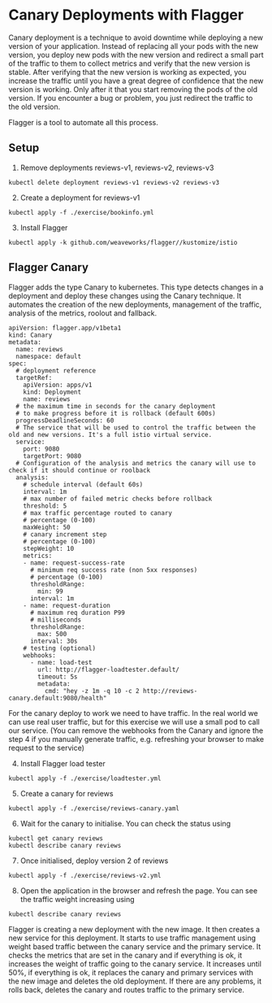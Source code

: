 # Canary Deployments with Flagger

Canary deployment is a technique to avoid downtime while deploying a new version of your application. Instead of replacing all your pods with the new version, you deploy new pods with the new version and redirect a small part of the traffic to them to collect metrics and verify that the new version is stable. After verifying that the new version is working as expected, you increase the traffic until you have a great degree of confidence that the new version is working. Only after it that you start removing the pods of the old version. If you encounter a bug or problem, you just redirect the traffic to the old version.

Flagger is a tool to automate all this process. 

## Setup

1. Remove deployments reviews-v1, reviews-v2, reviews-v3

```
kubectl delete deployment reviews-v1 reviews-v2 reviews-v3
```

2. Create a deployment for reviews-v1

```
kubectl apply -f ./exercise/bookinfo.yml
```

3. Install Flagger

```
kubectl apply -k github.com/weaveworks/flagger//kustomize/istio
```

## Flagger Canary

Flagger adds the type Canary to kubernetes. This type detects changes in a deployment and deploy these changes using the Canary technique. It automates the creation of the new deployments, management of the traffic, analysis of the metrics, roolout and fallback.

```
apiVersion: flagger.app/v1beta1
kind: Canary
metadata:
  name: reviews
  namespace: default
spec:
  # deployment reference
  targetRef:
    apiVersion: apps/v1
    kind: Deployment
    name: reviews
  # the maximum time in seconds for the canary deployment
  # to make progress before it is rollback (default 600s)
  progressDeadlineSeconds: 60
  # The service that will be used to control the traffic between the old and new versions. It's a full istio virtual service.
  service:
    port: 9080
    targetPort: 9080
  # Configuration of the analysis and metrics the canary will use to check if it should continue or roolback
  analysis:
    # schedule interval (default 60s)
    interval: 1m
    # max number of failed metric checks before rollback
    threshold: 5
    # max traffic percentage routed to canary
    # percentage (0-100)
    maxWeight: 50
    # canary increment step
    # percentage (0-100)
    stepWeight: 10
    metrics:
    - name: request-success-rate
      # minimum req success rate (non 5xx responses)
      # percentage (0-100)
      thresholdRange:
        min: 99
      interval: 1m
    - name: request-duration
      # maximum req duration P99
      # milliseconds
      thresholdRange:
        max: 500
      interval: 30s
    # testing (optional)
    webhooks:
      - name: load-test
        url: http://flagger-loadtester.default/
        timeout: 5s
        metadata:
          cmd: "hey -z 1m -q 10 -c 2 http://reviews-canary.default:9080/health"
```

For the canary deploy to work we need to have traffic. In the real world we can use real user traffic, but for this exercise we will use a small pod to call our service. (You can remove the webhooks from the Canary and ignore the step 4 if you manually generate traffic, e.g. refreshing your browser to make request to the service)

4. Install Flagger load tester
```
kubectl apply -f ./exercise/loadtester.yml
```

5. Create a canary for reviews

```
kubectl apply -f ./exercise/reviews-canary.yaml
```

6. Wait for the canary to initialise. You can check the status using

```
kubectl get canary reviews
kubectl describe canary reviews
```

7. Once initialised, deploy version 2 of reviews

```
kubectl apply -f ./exercise/reviews-v2.yml
```

8. Open the application in the browser and refresh the page. You can see the traffic weight increasing using

```
kubectl describe canary reviews
```

Flagger is creating a new deployment with the new image. It then creates a new service for this deployment. It starts to use traffic management using weight based traffic between the canary service and the primary service. It checks the metrics that are set in the canary and if everything is ok, it increases the weight of traffic going to the canary service. It increases until 50%, if everything is ok, it replaces the canary and primary services with the new image and deletes the old deployment. If there are any problems, it rolls back, deletes the canary and routes traffic to the primary service.